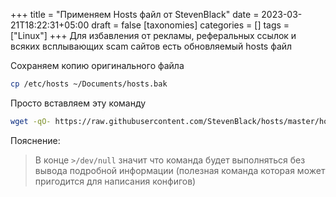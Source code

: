 +++
title = "Применяем Hosts файл от StevenBlack"
date = 2023-03-21T18:22:31+05:00
draft = false
[taxonomies]
categories = []
tags = ["Linux"]
+++
Для избавления от рекламы, реферальных ссылок и всяких всплывающих scam сайтов есть обновляемый hosts файл

Сохраняем копию оригинального файла
```sh
cp /etc/hosts ~/Documents/hosts.bak
```
Просто вставляем эту команду
```sh
wget -qO- https://raw.githubusercontent.com/StevenBlack/hosts/master/hosts | sudo tee --append /etc/hosts >/dev/null
```
Пояснение:
> В конце `>/dev/null` значит что команда будет выполняться без вывода подробной информации (полезная команда которая может пригодится для написания конфигов)

